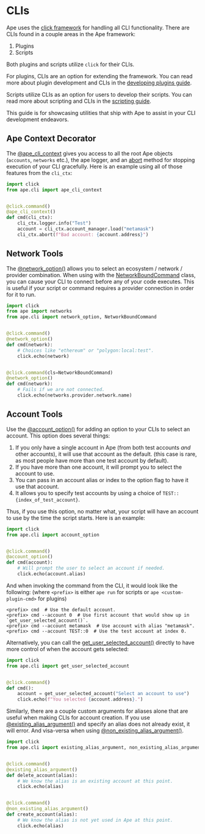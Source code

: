 # CLIs

Ape uses the [click framework](https://click.palletsprojects.com/en/8.1.x/) for handling all CLI functionality.
There are CLIs found in a couple areas in the Ape framework:

1. Plugins
2. Scripts

Both plugins and scripts utilize `click` for their CLIs.

For plugins, CLIs are an option for extending the framework.
You can read more about plugin development and CLIs in the [developing plugins guide](./developing_plugins.html).

Scripts utilize CLIs as an option for users to develop their scripts.
You can read more about scripting and CLIs in the [scripting guide](./scripts.html).

This guide is for showcasing utilities that ship with Ape to assist in your CLI development endeavors.

## Ape Context Decorator

The [@ape_cli_context](../methoddocs/cli.html#ape.cli.options.ape_cli_context) gives you access to all the root Ape objects (`accounts`, `networks` etc.), the ape logger, and an [abort](../methoddocs/cli.html#ape.cli.options.ApeCliContextObject.abort) method for stopping execution of your CLI gracefully.
Here is an example using all of those features from the `cli_ctx`:

```python
import click
from ape.cli import ape_cli_context


@click.command()
@ape_cli_context()
def cmd(cli_ctx):
    cli_ctx.logger.info("Test")
    account = cli_ctx.account_manager.load("metamask")
    cli_ctx.abort(f"Bad account: {account.address}")
```

## Network Tools

The [@network_option()](../methoddocs/cli.html#ape.cli.options.network_option) allows you to select an ecosystem / network / provider combination.
When using with the [NetworkBoundCommand](../methoddocs/cli.html#ape.cli.commands.NetworkBoundCommand) class, you can cause your CLI to connect before any of your code executes.
This is useful if your script or command requires a provider connection in order for it to run.

```python
import click
from ape import networks
from ape.cli import network_option, NetworkBoundCommand


@click.command()
@network_option()
def cmd(network):
    # Choices like "ethereum" or "polygon:local:test".
    click.echo(network)


@click.command(cls=NetworkBoundCommand)
@network_option()
def cmd(network):
    # Fails if we are not connected.
    click.echo(networks.provider.network.name)
```

## Account Tools

Use the [@account_option()](../methoddocs/cli.html#ape.cli.options.account_option) for adding an option to your CLIs to select an account.
This option does several things:

1. If you only have a single account in Ape (from both test accounts _and_ other accounts), it will use that account as the default.
   (this case is rare, as most people have more than one test account by default).
2. If you have more than one account, it will prompt you to select the account to use.
3. You can pass in an account alias or index to the option flag to have it use that account.
4. It allows you to specify test accounts by using a choice of `TEST::{index_of_test_account}`.

Thus, if you use this option, no matter what, your script will have an account to use by the time the script starts.
Here is an example:

```python
import click
from ape.cli import account_option


@click.command()
@account_option()
def cmd(account):
    # Will prompt the user to select an account if needed.
    click.echo(account.alias)
```

And when invoking the command from the CLI, it would look like the following:
(where `<prefix>` is either `ape run` for scripts or `ape <custom-plugin-cmd>` for plugins)

```shell
<prefix> cmd  # Use the default account.
<prefix> cmd --account 0  # Use first account that would show up in `get_user_selected_account()`.
<prefix> cmd --account metamask  # Use account with alias "metamask".
<prefix> cmd --account TEST::0  # Use the test account at index 0.
```

Alternatively, you can call the [get_user_selected_account()](../methoddocs/cli.html#ape.cli.choices.get_user_selected_account) directly to have more control of when the account gets selected:

```python
import click
from ape.cli import get_user_selected_account


@click.command()
def cmd():
    account = get_user_selected_account("Select an account to use")
    click.echo(f"You selected {account.address}.")
```

Similarly, there are a couple custom arguments for aliases alone that are useful when making CLIs for account creation.
If you use [@existing_alias_argument()](../methoddocs/cli.html#ape.cli.arguments.existing_alias_argument) and specify an alias does not already exist, it will error.
And visa-versa when using [@non_existing_alias_argument()](../methoddocs/cli.html#ape.cli.arguments.non_existing_alias_argument).

```python
import click
from ape.cli import existing_alias_argument, non_existing_alias_argument


@click.command()
@existing_alias_argument()
def delete_account(alias):
    # We know the alias is an existing account at this point.
    click.echo(alias)


@click.command()
@non_existing_alias_argument()
def create_account(alias):
    # We know the alias is not yet used in Ape at this point.
    click.echo(alias)
```
